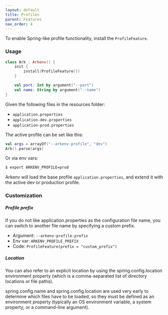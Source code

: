 ```yaml
---
layout: default
title: Profiles
parent: Features
nav_order: 4
---
```


To enable Spring-like profile functionality, install the `ProfileFeature`. 

### Usage

```kotlin
class Ark : Arkenv() {
    init {
        install(ProfileFeature())
    }

    val port: Int by argument("--port")
    val name: String by argument("--name")
}
```

Given the following files in the resources folder:
* `application.properties`
* `application-dev.properties`
* `application-prod.properties`

The active profile can be set like this:
```kotlin
val args = arrayOf("--arkenv-profile", "dev")
Ark().parse(args)
```

Or via env vars: 
```bash
$ export ARKENV_PROFILE=prod
```

Arkenv will load the base profile `application.properties`, 
and extend it with the active dev or production profile. 

### Customization

##### Profile prefix
If you do not like application.properties as the configuration file name, 
you can switch to another file name by specifying a custom prefix.  

* Argument: `--arkenv-profile-prefix`
* Env var: `ARKENV_PROFILE_PREFIX`
* Code: `ProfileFeature(prefix = "custom_prefix")`

##### Location
You can also refer to an explicit location by using the spring.config.location environment property
 (which is a comma-separated list of directory locations or file paths).
 
spring.config.name and spring.config.location are used very early to determine which files have
 to be loaded, so they must be defined as an environment property 
 (typically an OS environment variable, a system property, or a command-line argument).

